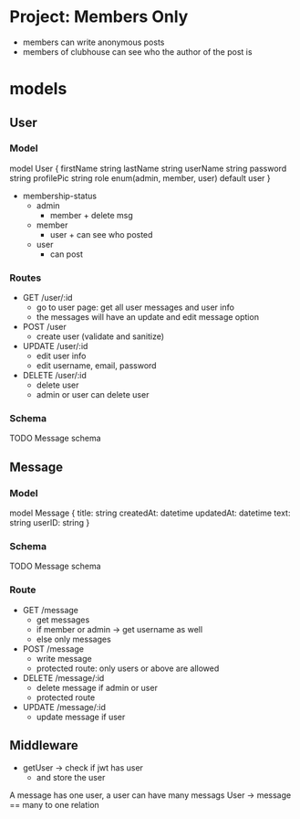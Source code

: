 # Project: Members Only

- members can write anonymous posts
- members of clubhouse can see who the author of the post is

# models

## User

### Model

model User {
  firstName string
  lastName string
  userName string
  password string
  profilePic string
  role enum(admin, member, user) default user
}

- membership-status
  - admin
    - member + delete msg
  - member
    - user + can see who posted
  - user
    - can post

### Routes

- GET /user/:id
  - go to user page: get all user messages and user info
  - the messages will have an update and edit message option
- POST /user
  - create user (validate and sanitize)
- UPDATE /user/:id
  - edit user info
  - edit username, email, password
- DELETE /user/:id
  - delete user
  - admin or user can delete user

### Schema
TODO Message schema

## Message

### Model

model Message {
  title: string
  createdAt: datetime
  updatedAt: datetime
  text: string
  userID: string
}

### Schema
TODO Message schema
### Route
- GET /message
  - get messages
  - if member or admin   -> get username as well
  - else only messages
- POST /message
  - write message
  - protected route: only users or above are allowed
- DELETE /message/:id
  - delete message if admin or user
  - protected route
- UPDATE /message/:id
  - update message if user


## Middleware

- getUser -> check if jwt has user
  - and store the user

A message has one user, a user can have many messags
User -> message == many to one relation

